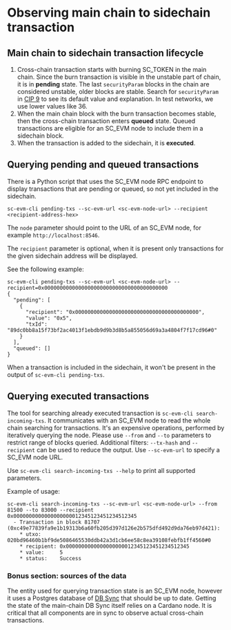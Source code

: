 # Observing main chain to sidechain transaction

## Main chain to sidechain transaction lifecycle

1. Cross-chain transaction starts with burning SC_TOKEN in the main chain.
   Since the burn transaction is visible in the unstable part of chain, it is in **pending** state.
   The last `securityParam` blocks in the chain are considered unstable, older blocks are stable.
   Search for `securityParam` in [CIP 9](https://cips.cardano.org/cips/cip9) to see its default value and explanation.
   In test networks, we use lower values like 36.
2. When the main chain block with the burn transaction becomes stable, then the cross-chain transaction enters **queued** state.
   Queued transactions are eligible for an SC_EVM node to include them in a sidechain block.
3. When the transaction is added to the sidechain, it is **executed**.

## Querying pending and queued transactions

There is a Python script that uses the SC_EVM node RPC endpoint to display transactions that are pending or queued,
so not yet included in the sidechain.

```commandline
sc-evm-cli pending-txs --sc-evm-url <sc-evm-node-url> --recipient <recipient-address-hex>
```

The `node` parameter should point to the URL of an SC_EVM node, for example `http://localhost:8546`.

The `recipient` parameter is optional, when it is present only transactions for the given sidechain address will be displayed.

See the following example:

```commandline
sc-evm-cli pending-txs --sc-evm-url <sc-evm-node-url> --recipient=0x0000000000000000000000000000000000000000
{
  "pending": [
    {
      "recipient": "0x0000000000000000000000000000000000000000",
      "value": "0x5",
      "txId": "89dc0bb8a15f73bf2ac4013f1ebdb9d9b3d8b5a855056d69a3a4804f7f17cd96#0"
    }
  ],
  "queued": []
}
```

When a transaction is included in the sidechain,
it won't be present in the output of `sc-evm-cli pending-txs`.

## Querying executed transactions

The tool for searching already executed transaction is `sc-evm-cli search-incoming-txs`.
It communicates with an SC_EVM node to read the whole chain searching for transactions.
It's an expensive operations, performed by iteratively querying the node.
Please use `--from` and `--to` parameters to restrict range of blocks queried.
Additional filters: `--tx-hash` and `--recipient` can be used to reduce the output.
Use `--sc-evm-url` to specify a SC_EVM node URL.

Use `sc-evm-cli search-incoming-txs --help` to print all supported parameters.

Example of usage:

```commandline
sc-evm-cli search-incoming-txs --sc-evm-url <sc-evm-node-url> --from 81500 --to 83000 --recipient 0x0000000000000000000012345123451234512345
  - Transaction in block 81707 (0xc49e77839fa9e1b19313b6a60fb205d397d126e2b575dfd492d9da76eb97d421):
    * utxo:      020bd96460b1bf9de5086465530ddb42a3d1cb6ee58c8ea39108febfb1ff4560#0
    * recipient: 0x0000000000000000000012345123451234512345
    * value:     5
    * status:    Success
```

### Bonus section: sources of the data

The entity used for querying transaction state is an SC_EVM node,
however it uses a Postgres database of [DB Sync](https://github.com/input-output-hk/cardano-db-sync)
that should be up to date. Getting the state of the main-chain DB Sync itself relies on a Cardano node.
It is critical that all components are in sync to observe actual cross-chain transactions.
